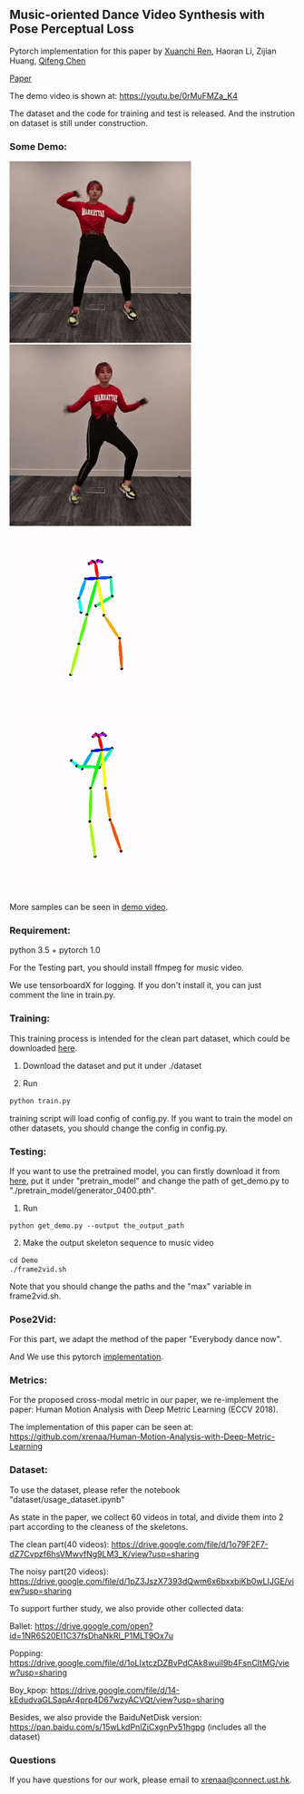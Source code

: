 ## Music-oriented Dance Video Synthesis with Pose Perceptual Loss

Pytorch implementation for this paper by [Xuanchi Ren](xuanchiren.com), Haoran Li, Zijian Huang, [Qifeng Chen](https://cqf.io/)

[Paper](https://arxiv.org/abs/1912.06606)

The demo video is shown at: https://youtu.be/0rMuFMZa_K4

The dataset and the code for training and test is released. And the instrution on dataset is still under construction.

### Some Demo:
![](demo/demo_0.gif)![](demo/demo_2.gif)
![](demo/label_0.gif)![](demo/label_1.gif)

More samples can be seen in [demo video](https://youtu.be/0rMuFMZa_K4).

### Requirement:
python 3.5 + pytorch 1.0

For the Testing part, you should install ffmpeg for music video.

We use tensorboardX for logging. If you don't install it, you can just comment the line in train.py.


### Training:
This training process is intended for the clean part dataset, which could be downloaded [here](https://drive.google.com/file/d/1o79F2F7-dZ7Cvpzf6hsVMwvfNg9LM3_K/view?usp=sharing).
1. Download the dataset and put it under ./dataset

2. Run
```python
python train.py
```
training script will load config of config.py. If you want to train the model on other datasets, you should change the config in config.py.

### Testing:
If you want to use the pretrained model, you can firstly download it from [here](https://drive.google.com/file/d/1NFDD9wbwx-BAIss89Bck2xfxKmD7Z8Rb/view?usp=sharing), put it under "pretrain_model" and change the path of get_demo.py to "./pretrain_model/generator_0400.pth".
1. Run
```
python get_demo.py --output the_output_path
```
2. Make the output skeleton sequence to music video
```
cd Demo
./frame2vid.sh
```
Note that you should change the paths and the "max" variable in frame2vid.sh.

### Pose2Vid:
For this part, we adapt the method of the paper "Everybody dance now".

And We use this pytorch [implementation](https://github.com/CUHKSZ-TQL/EverybodyDanceNow_reproduce_pytorch).

### Metrics:

For the proposed cross-modal metric in our paper, we re-implement the paper: Human Motion Analysis with Deep Metric Learning (ECCV 2018).

The implementation of this paper can be seen at: https://github.com/xrenaa/Human-Motion-Analysis-with-Deep-Metric-Learning


### Dataset:
To use the dataset, please refer the notebook "dataset/usage_dataset.ipynb"

As state in the paper, we collect 60 videos in total, and divide them into 2 part according to the cleaness of the skeletons.

The clean part(40 videos):
https://drive.google.com/file/d/1o79F2F7-dZ7Cvpzf6hsVMwvfNg9LM3_K/view?usp=sharing

The noisy part(20 videos):
https://drive.google.com/file/d/1pZ3JszX7393dQwm6x6bxxbiKb0wLIJGE/view?usp=sharing

To support further study, we also provide other collected data:

Ballet:
https://drive.google.com/open?id=1NR6S20EI1C37fsDhaNkRI_P1MLT9Ox7u

Popping:
https://drive.google.com/file/d/1oLIxtczDZBvPdCAk8wuiI9b4FsnCItMG/view?usp=sharing

Boy_kpop:
https://drive.google.com/file/d/14-kEdudvaGLSapAr4prp4D67wzyACVQt/view?usp=sharing

Besides, we also provide the BaiduNetDisk version:
https://pan.baidu.com/s/15wLkdPnlZiCxgnPv51hgpg
(includes all the dataset)

### Questions
If you have questions for our work, please email to xrenaa@connect.ust.hk.
